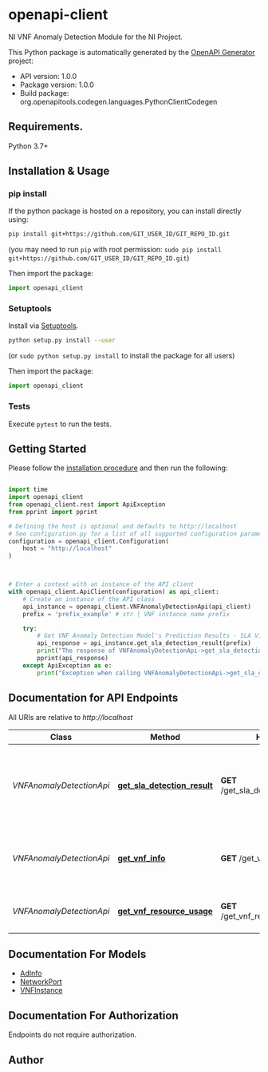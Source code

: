 # openapi-client
NI VNF Anomaly Detection Module for the NI Project.

This Python package is automatically generated by the [OpenAPI Generator](https://openapi-generator.tech) project:

- API version: 1.0.0
- Package version: 1.0.0
- Build package: org.openapitools.codegen.languages.PythonClientCodegen

## Requirements.

Python 3.7+

## Installation & Usage
### pip install

If the python package is hosted on a repository, you can install directly using:

```sh
pip install git+https://github.com/GIT_USER_ID/GIT_REPO_ID.git
```
(you may need to run `pip` with root permission: `sudo pip install git+https://github.com/GIT_USER_ID/GIT_REPO_ID.git`)

Then import the package:
```python
import openapi_client
```

### Setuptools

Install via [Setuptools](http://pypi.python.org/pypi/setuptools).

```sh
python setup.py install --user
```
(or `sudo python setup.py install` to install the package for all users)

Then import the package:
```python
import openapi_client
```

### Tests

Execute `pytest` to run the tests.

## Getting Started

Please follow the [installation procedure](#installation--usage) and then run the following:

```python

import time
import openapi_client
from openapi_client.rest import ApiException
from pprint import pprint

# Defining the host is optional and defaults to http://localhost
# See configuration.py for a list of all supported configuration parameters.
configuration = openapi_client.Configuration(
    host = "http://localhost"
)



# Enter a context with an instance of the API client
with openapi_client.ApiClient(configuration) as api_client:
    # Create an instance of the API class
    api_instance = openapi_client.VNFAnomalyDetectionApi(api_client)
    prefix = 'prefix_example' # str | VNF instance name prefix

    try:
        # Get VNF Anomaly Detection Model's Prediction Results - SLA Violations
        api_response = api_instance.get_sla_detection_result(prefix)
        print("The response of VNFAnomalyDetectionApi->get_sla_detection_result:\n")
        pprint(api_response)
    except ApiException as e:
        print("Exception when calling VNFAnomalyDetectionApi->get_sla_detection_result: %s\n" % e)

```

## Documentation for API Endpoints

All URIs are relative to *http://localhost*

Class | Method | HTTP request | Description
------------ | ------------- | ------------- | -------------
*VNFAnomalyDetectionApi* | [**get_sla_detection_result**](docs/VNFAnomalyDetectionApi.md#get_sla_detection_result) | **GET** /get_sla_detection_result/{prefix} | Get VNF Anomaly Detection Model&#39;s Prediction Results - SLA Violations
*VNFAnomalyDetectionApi* | [**get_vnf_info**](docs/VNFAnomalyDetectionApi.md#get_vnf_info) | **GET** /get_vnf_info/{prefix} | Get VNFs&#39; basic information that configure SFC
*VNFAnomalyDetectionApi* | [**get_vnf_resource_usage**](docs/VNFAnomalyDetectionApi.md#get_vnf_resource_usage) | **GET** /get_vnf_resource_usage/{prefix} | Get VNFs&#39; Resource Usages in Real-Time


## Documentation For Models

 - [AdInfo](docs/AdInfo.md)
 - [NetworkPort](docs/NetworkPort.md)
 - [VNFInstance](docs/VNFInstance.md)


<a id="documentation-for-authorization"></a>
## Documentation For Authorization

Endpoints do not require authorization.


## Author




